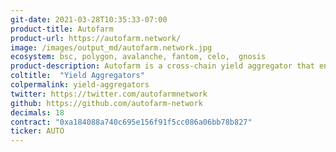 ```yaml
---
git-date: 2021-03-28T10:35:33-07:00
product-title: Autofarm
product-url: https://autofarm.network/
image: /images/output_md/autofarm.network.jpg
ecosystem: bsc, polygon, avalanche, fantom, celo,  gnosis
product-description: Autofarm is a cross-chain yield aggregator that enables users to get the return on their assets from yield farming pools by simply staking in Autofarm vaults.
coltitle:  "Yield Aggregators"
colpermalink: yield-aggregators
twitter: https://twitter.com/autofarmnetwork
github: https://github.com/autofarm-network
decimals: 18
contract: "0xa184088a740c695e156f91f5cc086a06bb78b827"
ticker: AUTO
---
```

